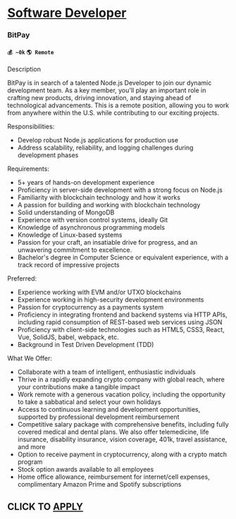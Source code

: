 # [Software Developer](https://www.remotewlb.com/apply/software-developer-82323)  
### BitPay  
#### `💰 ~0k` `🌎 Remote`  

Description

BitPay is in search of a talented Node.js Developer to join our dynamic development team. As a key member, you'll play an important role in crafting new products, driving innovation, and staying ahead of technological advancements. This is a remote position, allowing you to work from anywhere within the U.S. while contributing to our exciting projects.

Responsibilities:

  * Develop robust Node.js applications for production use
  * Address scalability, reliability, and logging challenges during development phases

Requirements:

  * 5+ years of hands-on development experience
  * Proficiency in server-side development with a strong focus on Node.js
  * Familiarity with blockchain technology and how it works
  * A passion for building and working with blockchain technology
  * Solid understanding of MongoDB
  * Experience with version control systems, ideally Git
  * Knowledge of asynchronous programming models
  * Knowledge of Linux-based systems
  * Passion for your craft, an insatiable drive for progress, and an unwavering commitment to excellence.
  * Bachelor's degree in Computer Science or equivalent experience, with a track record of impressive projects

Preferred:

  * Experience working with EVM and/or UTXO blockchains
  * Experience working in high-security development environments
  * Passion for cryptocurrency as a payments system
  * Proficiency in integrating frontend and backend systems via HTTP APIs, including rapid consumption of REST-based web services using JSON
  * Proficiency with client-side technologies such as HTML5, CSS3, React, Vue, SolidJS, babel, webpack, etc.
  * Background in Test Driven Development (TDD)

What We Offer:

  * Collaborate with a team of intelligent, enthusiastic individuals
  * Thrive in a rapidly expanding crypto company with global reach, where your contributions make a tangible impact
  * Work remote with a generous vacation policy, including the opportunity to take a sabbatical and select your own holidays
  * Access to continuous learning and development opportunities, supported by professional development reimbursement
  * Competitive salary package with comprehensive benefits, including fully covered medical and dental plans. We also offer telemedicine, life insurance, disability insurance, vision coverage, 401k, travel assistance, and more
  * Option to receive payment in cryptocurrency, along with a crypto match program
  * Stock option awards available to all employees
  * Home office allowance, reimbursement for internet/cell expenses, complimentary Amazon Prime and Spotify subscriptions

  

  
## CLICK TO [APPLY](https://www.remotewlb.com/apply/software-developer-82323)

